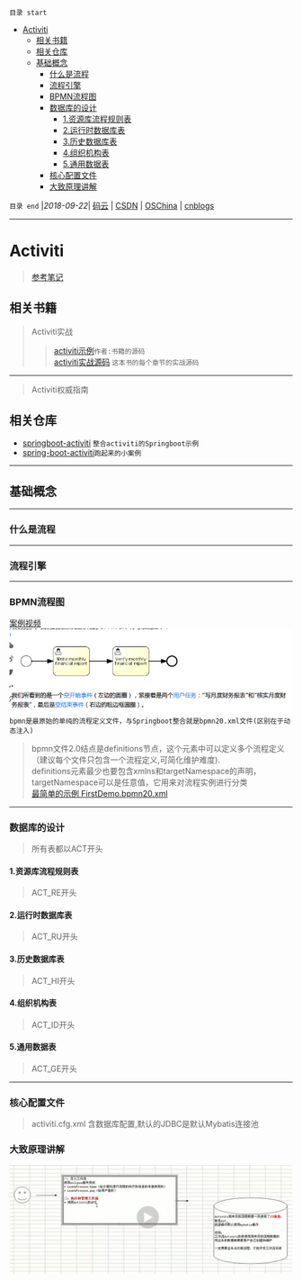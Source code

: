 `目录 start`
 
- [Activiti](#activiti)
    - [相关书籍](#相关书籍)
    - [相关仓库](#相关仓库)
    - [基础概念](#基础概念)
        - [什么是流程](#什么是流程)
        - [流程引擎](#流程引擎)
        - [BPMN流程图](#bpmn流程图)
        - [数据库的设计](#数据库的设计)
            - [1.资源库流程规则表](#1资源库流程规则表)
            - [2.运行时数据库表](#2运行时数据库表)
            - [3.历史数据库表](#3历史数据库表)
            - [4.组织机构表](#4组织机构表)
            - [5.通用数据表](#5通用数据表)
        - [核心配置文件](#核心配置文件)
        - [大致原理讲解](#大致原理讲解)

`目录 end` |_2018-09-22_| [码云](https://gitee.com/gin9) | [CSDN](http://blog.csdn.net/kcp606) | [OSChina](https://my.oschina.net/kcp1104) | [cnblogs](http://www.cnblogs.com/kuangcp)
****************************************

# Activiti
> [参考笔记](https://github.com/dragonhht/Notes/blob/master/Java/Activiti%E5%AD%A6%E4%B9%A0%E7%AC%94%E8%AE%B0.md)
## 相关书籍

> Activiti实战  
>> [activiti示例](https://github.com/henryyan/kft-activiti-demo)`作者:书籍的源码`  
[activiti实战源码](https://github.com/henryyan/activiti-in-action-codes) `这本书的每个章节的实战源码` 

*******************
> Activiti权威指南  
>> 

## 相关仓库
- [springboot-activiti](https://gitee.com/wyy396731037/springboot-activiti) `整合activiti的Springboot示例`
- [spring-boot-activiti](https://gitee.com/fengyexjtu/spring-boot-activiti)`跑起来的小案例`
******************************
## 基础概念
*****************************
### 什么是流程

*****************************
### 流程引擎

******************************
### BPMN流程图
[案例视频](http://www.jikexueyuan.com/course/1777_2.html?ss=1)
![最简单示例图](https://raw.githubusercontent.com/Kuangcp/ImageRepos/master/Tech/activiti/activiti-first.png)
`bpmn是最原始的单纯的流程定义文件，与Springboot整合就是bpmn20.xml文件(区别在于动态注入)`

> bpmn文件2.0结点是definitions节点，这个元素中可以定义多个流程定义（建议每个文件只包含一个流程定义,可简化维护难度).  
> definitions元素最少也要包含xmlns和targetNamespace的声明，targetNamespace可以是任意值，它用来对流程实例进行分类  
> [最简单的示例 FirstDemo.bpmn20.xml](https://gitee.com/kcp1104/codes/9cm6pdsqo5vrauij41xbk68#FirstDemo.bpmn20.xml)

*****************************************
### 数据库的设计
> 所有表都以ACT开头

#### 1.资源库流程规则表
> ACT_RE开头

#### 2.运行时数据库表
> ACT_RU开头

#### 3.历史数据库表
> ACT_HI开头

#### 4.组织机构表
> ACT_ID开头

#### 5.通用数据表
> ACT_GE开头

******************************
### 核心配置文件
> activiti.cfg.xml 含数据库配置,默认的JDBC是默认Mybatis连接池

### 大致原理讲解

[![来源](https://raw.githubusercontent.com/Kuangcp/ImageRepos/master/Tech/activiti/simple.png)](http://www.icoolxue.com/play/5796)



